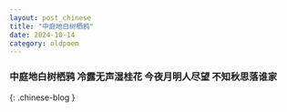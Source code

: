 ```yaml
---
layout: post_chinese
title: "中庭地白树栖鸦"
date: 2024-10-14
category: oldpoem
---
```


### 中庭地白树栖鸦 冷露无声湿桂花 今夜月明人尽望 不知秋思落谁家
{: .chinese-blog }
